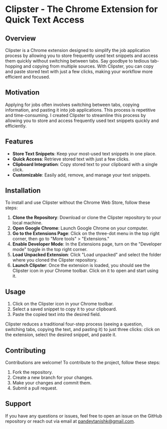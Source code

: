# Clipster - The Chrome Extension for Quick Text Access

## Overview
Clipster is a Chrome extension designed to simplify the job application process by allowing you to store frequently used text snippets and access them quickly without switching between tabs. Say goodbye to tedious tab-hopping and copying from multiple sources. With Clipster, you can copy and paste stored text with just a few clicks, making your workflow more efficient and focused.

## Motivation
Applying for jobs often involves switching between tabs, copying information, and pasting it into job applications. This process is repetitive and time-consuming. I created Clipster to streamline this process by allowing you to store and access frequently used text snippets quickly and efficiently.

## Features
- **Store Text Snippets**: Keep your most-used text snippets in one place.
- **Quick Access**: Retrieve stored text with just a few clicks.
- **Clipboard Integration**: Copy stored text to your clipboard with a single click.
- **Customizable**: Easily add, remove, and manage your text snippets.

## Installation
To install and use Clipster without the Chrome Web Store, follow these steps:

1. **Clone the Repository**: Download or clone the Clipster repository to your local machine.
2. **Open Google Chrome**: Launch Google Chrome on your computer.
3. **Go to the Extensions Page**: Click on the three-dot menu in the top right corner, then go to "More tools" > "Extensions."
4. **Enable Developer Mode**: In the Extensions page, turn on the "Developer mode" toggle in the top right corner.
5. **Load Unpacked Extension**: Click "Load unpacked" and select the folder where you cloned the Clipster repository.
6. **Launch Clipster**: Once the extension is loaded, you should see the Clipster icon in your Chrome toolbar. Click on it to open and start using it.

## Usage
1. Click on the Clipster icon in your Chrome toolbar.
2. Select a saved snippet to copy it to your clipboard.
3. Paste the copied text into the desired field.

Clipster reduces a traditional four-step process (seeing a question, switching tabs, copying the text, and pasting it) to just three clicks: click on the extension, select the desired snippet, and paste it.

## Contributing
Contributions are welcome! To contribute to the project, follow these steps:
1. Fork the repository.
2. Create a new branch for your changes.
3. Make your changes and commit them.
4. Submit a pull request.

## Support
If you have any questions or issues, feel free to open an issue on the GitHub repository or reach out via email at pandeytanishk@gmail.com.

